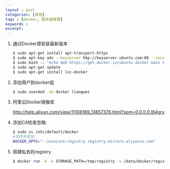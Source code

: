 ```yaml
---
layout : post
categories: [其他]
tags : [docker, 服务器管理]
keywords : 
excerpt: 
---
```



1. 通过Docker源安装最新版本

	```bash
	$ sudo apt-get install apt-transport-https
	$ sudo apt-key adv --keyserver hkp://keyserver.ubuntu.com:80 --recv-keys 36A1D7869245C8950F966E92D8576A8BA88D21E9
	$ sudo bash -c "echo deb https://get.docker.io/ubuntu docker main > /etc/apt/sources.list.d/docker.list"
	$ sudo apt-get update
	$ sudo apt-get install lxc-docker
	```

2. 添加用户到docker组

	```bash
	$ sudo usermod -aG docker liangwei
	```

3. 阿里云Docker镜像库

	http://help.aliyun.com/view/11108189_13857376.html?spm=0.0.0.0.I64grx

4. 添加CA检查忽略:

	```bash
	$ sudo vi /etc/default/docker
	#文件中添加
	DOCKER_OPTS="--insecure-registry registry.mirrors.aliyuncs.com"
	```

5. 搭建私有的registry

	```bash
	$ docker run -d -e STORAGE_PATH=/tmp/registry -v /data/docker/registry:/tmp/registry -p 127.0.0.1:5000:5000 registry.mirrors.aliyuncs.com/library/registry
	```
